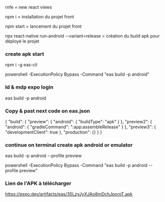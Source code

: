 rnfe = new react views

npm i = installation du projet front

npm start = lancement du projet front

npx react-native run-android --variant=release = création du build apk pour déployé le projet

### create apk start
npm i -g eas-cli 

powershell -ExecutionPolicy Bypass -Command "eas build -p android" 

### Id & mdp expo login 
eas build -p android 

### Copy & past next code on eas.json

{
  "build": {
    "preview": {
      "android": {
        "buildType": "apk"
      }
    },
    "preview2": {
      "android": {
        "gradleCommand": ":app:assembleRelease"
      }
    },
    "preview3": {
      "developmentClient": true
    },
    "production": {}
  }
}


### continue on terminal create apk android or emulator

eas build -p android --profile preview

powershell -ExecutionPolicy Bypass -Command "eas build -p android --profile preview"

### Lien de l'APK à télécharger

https://expo.dev/artifacts/eas/35LzyJyXJAo8mDchJporoT.apk